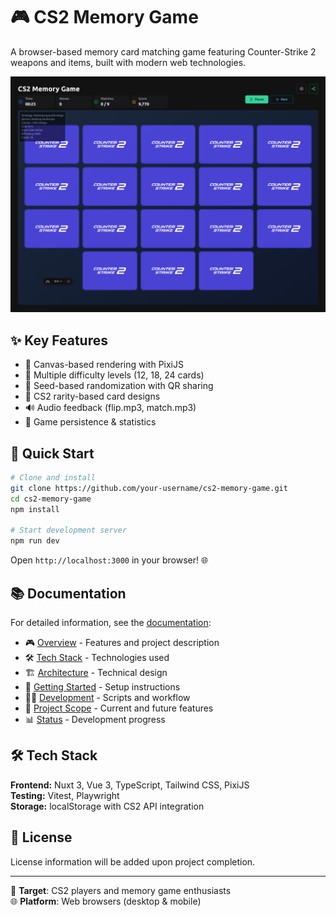 # 🎮 CS2 Memory Game

A browser-based memory card matching game featuring Counter-Strike 2 weapons and items, built with modern web technologies.

<img src="./public/hero.png" alt="CS2 Memory Game" width="800" />

## ✨ Key Features

- 🎨 Canvas-based rendering with PixiJS
- 🎯 Multiple difficulty levels (12, 18, 24 cards)
- 🎲 Seed-based randomization with QR sharing
- 💎 CS2 rarity-based card designs
- 🔊 Audio feedback (flip.mp3, match.mp3)
- 💾 Game persistence & statistics

## 🚀 Quick Start

```bash
# Clone and install
git clone https://github.com/your-username/cs2-memory-game.git
cd cs2-memory-game
npm install

# Start development server
npm run dev
```

Open `http://localhost:3000` in your browser! 🌐

## 📚 Documentation

For detailed information, see the [documentation](./docs/):

- 🎮 [Overview](./docs/overview.md) - Features and project description
- 🛠️ [Tech Stack](./docs/tech-stack.md) - Technologies used
- 🏗️ [Architecture](./docs/architecture.md) - Technical design
- 🚀 [Getting Started](./docs/getting-started.md) - Setup instructions
- 👨‍💻 [Development](./docs/development.md) - Scripts and workflow
- 🎯 [Project Scope](./docs/project-scope.md) - Current and future features
- 📊 [Status](./docs/status.md) - Development progress

## 🛠️ Tech Stack

**Frontend:** Nuxt 3, Vue 3, TypeScript, Tailwind CSS, PixiJS  
**Testing:** Vitest, Playwright  
**Storage:** localStorage with CS2 API integration

## 📄 License

License information will be added upon project completion.

---

🎯 **Target**: CS2 players and memory game enthusiasts  
🌐 **Platform**: Web browsers (desktop & mobile)
